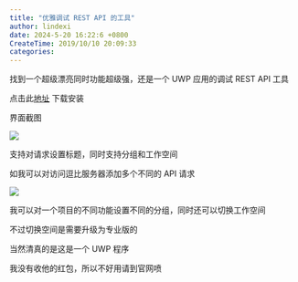 ```yaml
---
title: "优雅调试 REST API 的工具"
author: lindexi
date: 2024-5-20 16:22:6 +0800
CreateTime: 2019/10/10 20:09:33
categories: 
---
```


找到一个超级漂亮同时功能超级强，还是一个 UWP 应用的调试 REST API 工具

<!--more-->


<!-- CreateTime:2019/10/10 20:09:33 -->

<!-- csdn -->

点击此[地址](https://www.microsoft.com/store/productId/9N2T6F9F5ZDN) 下载安装

界面截图

<!-- ![](image/优雅调试 REST API 的工具/优雅调试 REST API 的工具0.png) -->

![](https://i.loli.net/2019/10/10/KI8BfzLRc9ZnJFd.jpg)

支持对请求设置标题，同时支持分组和工作空间

如我可以对访问逗比服务器添加多个不同的 API 请求

<!-- ![](image/优雅调试 REST API 的工具/优雅调试 REST API 的工具1.png) -->

![](http://image.acmx.xyz/lindexi%2F2019101020626159)

我可以对一个项目的不同功能设置不同的分组，同时还可以切换工作空间

不过切换空间是需要升级为专业版的

当然清真的是这是一个 UWP 程序

我没有收他的红包，所以不好用请到官网喷

